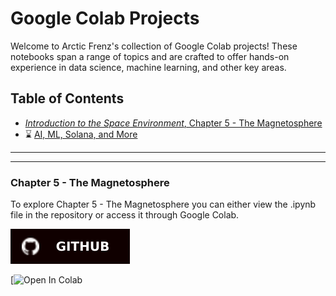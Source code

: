 # Google Colab Projects

Welcome to Arctic Frenz's collection of Google Colab projects! These notebooks span a range of topics and are crafted to offer hands-on experience in data science, machine learning, and other key areas.

## Table of Contents

- [*Introduction to the Space Environment*, Chapter 5 - The Magnetosphere](https://github.com/davidbeard741/Google-Colab-Public/blob/73caad023e6cc17e8412ce272f3630c896c6d61c/Chapter_5.ipynb)
- ⌛ [AI, ML, Solana, and More](https://articfrenz.com)

***  
___

### Chapter 5 - The Magnetosphere

To explore Chapter 5 - The Magnetosphere you can either view the .ipynb file in the repository or access it through Google Colab.

[![Open In GitHub](https://github.com/davidbeard741/Google-Colab-Public/blob/main/public/GitHub-100000.svg)](https://github.com/davidbeard741/Google-Colab-Public/blob/73caad023e6cc17e8412ce2723630c896c6d61c/Chapter_5.ipynb)

[![Open In Colab](https://colab.research.google.com/drive/1g6uRAKbzZRXz57XRfAa0IXAkVh040vmM?usp=sharing)  
